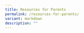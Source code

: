 ```yaml
---
title: Resources for Parents
permalink: /resources-for-parents/
variant: markdown
description: ""
---
```

